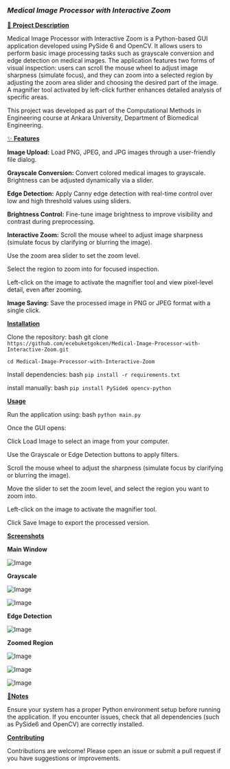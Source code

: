 ### _**Medical Image Processor with Interactive Zoom**_


[🧠 **Project Description**](url)

Medical Image Processor with Interactive Zoom is a Python-based GUI application developed using PySide 6 and OpenCV. It allows users to perform basic image processing tasks such as grayscale conversion and edge detection on medical images. The application features two forms of visual inspection: users can scroll the mouse wheel to adjust image sharpness (simulate focus), and they can zoom into a selected region by adjusting the zoom area slider and choosing the desired part of the image. A magnifier tool activated by left-click further enhances detailed analysis of specific areas.

This project was developed as part of the Computational Methods in Engineering course at Ankara University, Department of Biomedical Engineering.

[✨ **Features**](url)

**Image Upload:** Load PNG, JPEG, and JPG images through a user-friendly file dialog.  

**Grayscale Conversion:** Convert colored medical images to grayscale. Brightness can be adjusted dynamically via a slider.  

**Edge Detection:** Apply Canny edge detection with real-time control over low and high threshold values using sliders.

**Brightness Control:** Fine-tune image brightness to improve visibility and contrast during preprocessing.  

**Interactive Zoom:**  Scroll the mouse wheel to adjust image sharpness (simulate focus by clarifying or blurring the image).  

Use the zoom area slider to set the zoom level. 

Select the region to zoom into for focused inspection.  

Left-click on the image to activate the magnifier tool and view pixel-level detail, even after zooming. 

**Image Saving:** Save the processed image in PNG or JPEG format with a single click.


[**Installation**](url)

Clone the repository: bash git clone `https://github.com/ecebuketgokcen/Medical-Image-Processor-with-Interactive-Zoom.git `

`cd Medical-Image-Processor-with-Interactive-Zoom`

Install dependencies: bash `pip install -r requirements.txt `

install manually: bash `pip install PySide6 opencv-python`

[**Usage**](url)

Run the application using: bash `python main.py`

Once the GUI opens:

Click Load Image to select an image from your computer.

Use the Grayscale or Edge Detection buttons to apply filters.

Scroll the mouse wheel to adjust the sharpness (simulate focus by clarifying or blurring the image).

Move the slider to set the zoom level, and select the region you want to zoom into.

Left-click on the image to activate the magnifier tool.

Click Save Image to export the processed version.




[**Screenshots**](url)

**Main Window**

![Image](https://github.com/user-attachments/assets/91ef679d-b1fa-4561-bd80-44fca1ffb628)


**Grayscale** 

![Image](https://github.com/user-attachments/assets/1f33e9e7-5163-4aab-8491-f9eb9b800b35)

![Image](https://github.com/user-attachments/assets/5c68f75b-b7be-4950-8dbe-697ee38d7b8b)


**Edge Detection**

![Image](https://github.com/user-attachments/assets/d19da331-674b-45fe-82cd-04f915c5b21f)


**Zoomed Region**

![Image](https://github.com/user-attachments/assets/1749099d-5267-4b3f-9a24-2d9ad13f8a87)

![Image](https://github.com/user-attachments/assets/ab01d866-bff2-4fb4-b8b2-ff172c413e56)

![Image](https://github.com/user-attachments/assets/1aefeeb7-e94b-41fd-9662-103d48d6ceef)



[📝**Notes**](url)

Ensure your system has a proper Python environment setup before running the application. If you encounter issues, check that all dependencies (such as PySide6 and OpenCV) are correctly installed.


[**Contributing**](url)

Contributions are welcome! Please open an issue or submit a pull request if you have suggestions or improvements.

